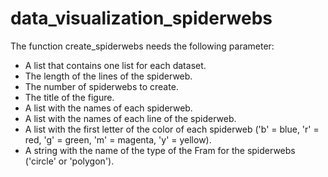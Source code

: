 # data_visualization_spiderwebs

The function create_spiderwebs needs the following parameter:
- A list that contains one list for each dataset.
- The length of the lines of the spiderweb.
- The number of spiderwebs to create.
- The title of the figure.
- A list with the names of each spiderweb.
- A list with the names of each line of the spiderweb.
- A list with the first letter of the color of each spiderweb ('b' = blue, 'r' = red, 'g' = green, 'm' = magenta, 'y' = yellow).
- A string with the name of the type of the Fram for the spiderwebs ('circle' or 'polygon').
